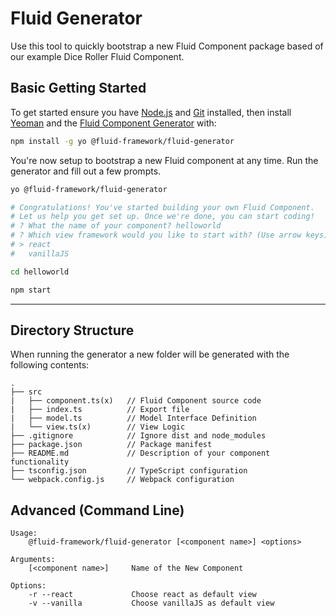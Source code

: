 # Fluid Generator

Use this tool to quickly bootstrap a new Fluid Component package based of our example Dice Roller Fluid Component.

## Basic Getting Started

To get started ensure you have [Node.js](https://nodejs.org/en/) and [Git](https://git-scm.com/) installed, then install [Yeoman](https://yeoman.io/) and the [Fluid Component Generator](//TODO:Add-Link) with:

````bash
npm install -g yo @fluid-framework/fluid-generator
````

You're now setup to bootstrap a new Fluid component at any time. Run the generator and fill out a few prompts.

````bash
yo @fluid-framework/fluid-generator

# Congratulations! You've started building your own Fluid Component.
# Let us help you get set up. Once we're done, you can start coding!
# ? What the name of your component? helloworld
# ? Which view framework would you like to start with? (Use arrow keys)
# > react
#   vanillaJS

cd helloworld

npm start
````

---

## Directory Structure

When running the generator a new folder will be generated with the following contents:

```text
.
├── src
|   ├── component.ts(x)   // Fluid Component source code
|   ├── index.ts          // Export file
|   ├── model.ts          // Model Interface Definition
|   └── view.ts(x)        // View Logic
├── .gitignore            // Ignore dist and node_modules
├── package.json          // Package manifest
├── README.md             // Description of your component functionality
├── tsconfig.json         // TypeScript configuration
└── webpack.config.js     // Webpack configuration
```

## Advanced (Command Line)

```text
Usage:
    @fluid-framework/fluid-generator [<component name>] <options>

Arguments:
    [<component name>]     Name of the New Component

Options:
    -r --react             Choose react as default view
    -v --vanilla           Choose vanillaJS as default view
```
